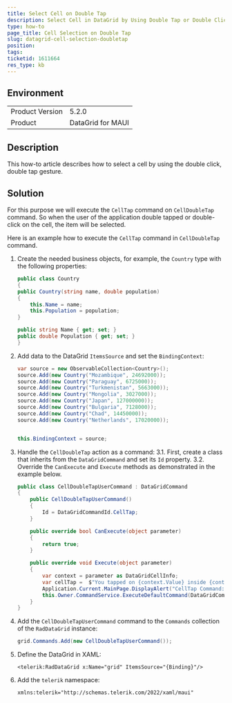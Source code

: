 ```yaml
---
title: Select Cell on Double Tap
description: Select Cell in DataGrid by Using Double Tap or Double Click
type: how-to
page_title: Cell Selection on Double Tap
slug: datagrid-cell-selection-doubletap
position: 
tags: 
ticketid: 1611664
res_type: kb
---
```


## Environment
<table>
    <tbody>
        <tr>
            <td>Product Version</td>
            <td>5.2.0</td>
        </tr>
        <tr>
            <td>Product</td>
            <td>DataGrid for MAUI</td>
        </tr>
    </tbody>
</table>


## Description

This how-to article describes how to select a cell by using the double click, double tap gesture. 


## Solution

For this purpose we will execute the `CellTap` command on `CellDoubleTap` command. So when the user of the application double tapped or double-click on the cell, the item will be selected. 

Here is an example how to execute the `CellTap` command in `CellDoubleTap` command.

1. Create the needed business objects, for example, the `Country` type with the following properties:

    ```C#
    public class Country
    {
    public Country(string name, double population)
    {
        this.Name = name;
        this.Population = population;
    }

    public string Name { get; set; }
    public double Population { get; set; }
    }
    ```

2. Add data to the DataGrid `ItemsSource` and set the `BindingContext`:

    ```C#
    var source = new ObservableCollection<Country>();
    source.Add(new Country("Mozambique", 24692000));
    source.Add(new Country("Paraguay", 6725000));
    source.Add(new Country("Turkmenistan", 5663000));
    source.Add(new Country("Mongolia", 3027000));
    source.Add(new Country("Japan", 127000000));
    source.Add(new Country("Bulgaria", 7128000));
    source.Add(new Country("Chad", 14450000));
    source.Add(new Country("Netherlands", 17020000));


    this.BindingContext = source;
    ```

3. Handle the `CellDoubleTap` action as a command:
   3.1. First, create a class that inherits from the `DataGridCommand` and set its `Id` property.
   3.2. Override the `CanExecute` and `Execute` methods as demonstrated in the example below.

    ```C#
    public class CellDoubleTapUserCommand : DataGridCommand
    {
        public CellDoubleTapUserCommand()
        {
            Id = DataGridCommandId.CellTap;
        }

        public override bool CanExecute(object parameter)
        {
            return true;
        }

        public override void Execute(object parameter)
        {
            var context = parameter as DataGridCellInfo;
            var cellTap =  $"You tapped on {context.Value} inside {context.Column.HeaderText} column \n";
            Application.Current.MainPage.DisplayAlert("CellTap Command: ", cellTap, "OK");
            this.Owner.CommandService.ExecuteDefaultCommand(DataGridCommandId.CellTap, parameter);
        }
    }
    ```

4. Add the `CellDoubleTapUserCommand` command to the `Commands` collection of the `RadDataGrid` instance:

    ```C#
    grid.Commands.Add(new CellDoubleTapUserCommand());
    ```

5. Define the DataGrid in XAML:

    ```XAML
    <telerik:RadDataGrid x:Name="grid" ItemsSource="{Binding}"/>
    ```

6. Add the `telerik` namespace:

    ```XAML
    xmlns:telerik="http://schemas.telerik.com/2022/xaml/maui"
    ```





